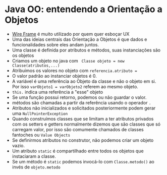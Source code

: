 # Java OO: entendendo a Orientação a Objetos
- [Wire Frame](https://wireframe.cc) é muito utilizado por quem quer esboçar UX
- Uma das ideias centrais das Orientação a Objetos é que dados e funcionalidades sobre eles andam juntos.
- Uma classe é definida por atributos e métodos, suas instanciações são os objetos
- Criamos um objeto no java com ` Classe objeto = new Classe(atributos,...)`
- Atribuimos os valores no objeto com `referencia.atributo =`
- O valor padrão ao instanciar objetos é 0.
- A variável é uma referência ao Objeto da classe e não o objeto em si. Por isso `varObjeto1 = varObjeto2` referem ao mesmo objeto.
- `this.` indica uma referência a "esse" objeto
- Se uma função possui retorno, podemos ou não guardar o valor.
- métodos são chamadas a partir da referência usando o operador `.`
- Atributos não inicializados e solicitados posteriormente podem gerar uma `NullPointerException`
- Quando construímos classes que se limitam a ter atributos privados com os setters e getters normalmente dizemos que são classes que só carregam valor, por isso são comumente chamados de classes fantoches ou `Value Objects`
- Se definirmos atributos no construtor, não podemos criar um objeto vazio.
- Um atributo `static` é compartilhado entre todos os objetos que instaciaram a classe.
- Se um método é `static` podemos invocá-lo com `Classe.metodo()` ao invés de `objeto.metodo`
